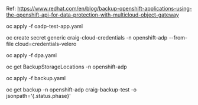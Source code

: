 Ref: https://www.redhat.com/en/blog/backup-openshift-applications-using-the-openshift-api-for-data-protection-with-multicloud-object-gateway

oc apply -f oadp-test-app.yaml

oc create secret generic craig-cloud-credentials -n openshift-adp --from-file cloud=credentials-velero

oc apply -f dpa.yaml

oc get BackupStorageLocations -n openshift-adp

oc apply -f backup.yaml

oc get backup -n openshift-adp craig-backup-test -o jsonpath='{.status.phase}'
